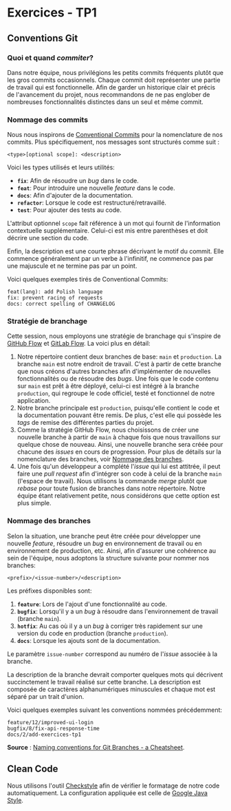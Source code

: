 # Exercices - TP1

## Conventions Git

### Quoi et quand *commiter*?

Dans notre équipe, nous privilégions les petits commits fréquents plutôt que les gros commits occasionnels. Chaque commit doit représenter une partie de travail qui est fonctionnelle. Afin de garder un historique clair et précis de l'avancement du projet, nous recommandons de ne pas englober de nombreuses fonctionnalités distinctes dans un seul et même commit.

### Nommage des commits

Nous nous inspirons de [Conventional Commits](https://www.conventionalcommits.org/en/v1.0.0/#summary) pour la nomenclature de nos commits. Plus spécifiquement, nos messages sont structurés comme suit :

    <type>[optional scope]: <description>

Voici les types utilisés et leurs utilités:

- **`fix`**: Afin de résoudre un *bug* dans le code.
- **`feat`**: Pour introduire une nouvelle *feature* dans le code.
- **`docs`**: Afin d'ajouter de la documentation.
- **`refactor`**: Lorsque le code est restructuré/retravaillé.
- **`test`**: Pour ajouter des tests au code.

L'attribut optionnel `scope` fait référence à un mot qui fournit de l'information contextuelle supplémentaire. Celui-ci est mis entre parenthèses et doit décrire une section du code.

Enfin, la description est une courte phrase décrivant le motif du commit. Elle commence généralement par un verbe à l'infinitif, ne commence pas par une majuscule et ne termine pas par un point.

Voici quelques exemples tirés de Conventional Commits:

    feat(lang): add Polish language
    fix: prevent racing of requests
    docs: correct spelling of CHANGELOG

### Stratégie de branchage

Cette session, nous employons une stratégie de branchage qui s'inspire de [GitHub Flow](https://githubflow.github.io/) et [GitLab Flow](https://about.gitlab.com/topics/version-control/what-is-gitlab-flow/). La voici plus en détail:

1. Notre répertoire contient deux branches de base: `main` et `production`. La branche `main` est notre endroit de travail. C'est à partir de cette branche que nous créons d'autres branches afin d'implémenter de nouvelles fonctionnalités ou de résoudre des *bugs*. Une fois que le code contenu sur `main` est prêt à être déployé, celui-ci est intégré à la branche `production`, qui regroupe le code officiel, testé et fonctionnel de notre application.
2. Notre branche principale est `production`, puisqu'elle contient le code et la documentation pouvant être remis. De plus, c'est elle qui possède les *tags* de remise des différentes parties du projet.
3. Comme la stratégie GitHub Flow, nous choisissons de créer une nouvelle branche à partir de `main` à chaque fois que nous travaillons sur quelque chose de nouveau. Ainsi, une nouvelle branche sera créée pour chacune des *issues* en cours de progression. Pour plus de détails sur la nomenclature des branches, voir [Nommage des branches](#nommage-des-branches).
4. Une fois qu'un développeur a complété l'*issue* qui lui est attitrée, il peut faire une *pull request* afin d'intégrer son code à celui de la branche `main` (l'espace de travail). Nous utilisons la commande *merge* plutôt que *rebase* pour toute fusion de branches dans notre répertoire. Notre équipe étant relativement petite, nous considérons que cette option est plus simple.

### Nommage des branches

Selon la situation, une branche peut être créée pour développer une nouvelle *feature*, résoudre un *bug* en environnement de travail ou en environnement de production, etc. Ainsi, afin d'assurer une cohérence au sein de l'équipe, nous adoptons la structure suivante pour nommer nos branches:

    <prefix>/<issue-number>/<description>

Les préfixes disponibles sont:

1. **`feature`**: Lors de l'ajout d'une fonctionnalité au code.
2. **`bugfix`**: Lorsqu'il y a un *bug* à résoudre dans l'environnement de travail (branche `main`).
3. **`hotfix`**: Au cas où il y a un *bug* à corriger très rapidement sur une version du code en production (branche `production`).
4. **`docs`**: Lorsque les ajouts sont de la documentation.

Le paramètre `issue-number` correspond au numéro de l'*issue* associée à la branche.

La description de la branche devrait comporter quelques mots qui décrivent succinctement le travail réalisé sur cette branche. La description est composée de caractères alphanumériques minuscules et chaque mot est séparé par un trait d'union.

Voici quelques exemples suivant les conventions nommées précédemment:

    feature/12/improved-ui-login
    bugfix/8/fix-api-response-time
    docs/2/add-exercices-tp1

**Source** : [Naming conventions for Git Branches - a Cheatsheet](https://medium.com/@abhay.pixolo/naming-conventions-for-git-branches-a-cheatsheet-8549feca2534#:~:text=Basic%20Rules,0%E2%80%939).

## Clean Code

Nous utilisons l'outil [Checkstyle](https://checkstyle.sourceforge.io/version/8.20/index.html) afin de vérifier le formatage de notre code automatiquement. La configuration appliquée est celle de [Google Java Style](https://google.github.io/styleguide/javaguide.html).
